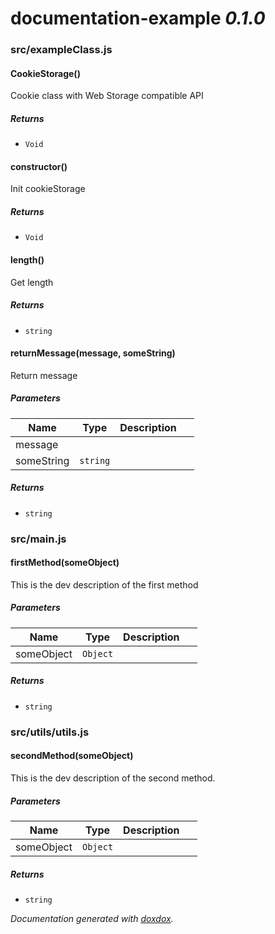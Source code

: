 # documentation-example *0.1.0*



### src/exampleClass.js


#### CookieStorage() 

Cookie class with Web Storage compatible API






##### Returns


- `Void`



#### constructor() 

Init cookieStorage






##### Returns


- `Void`



#### length() 

Get length






##### Returns


- `string`  



#### returnMessage(message, someString) 

Return message




##### Parameters

| Name | Type | Description |  |
| ---- | ---- | ----------- | -------- |
| message |  |  | &nbsp; |
| someString | `string`  |  | &nbsp; |




##### Returns


- `string`  




### src/main.js


#### firstMethod(someObject) 

This is the dev description of the first method




##### Parameters

| Name | Type | Description |  |
| ---- | ---- | ----------- | -------- |
| someObject | `Object`  |  | &nbsp; |




##### Returns


- `string`  




### src/utils/utils.js


#### secondMethod(someObject) 

This is the dev description of the second method.




##### Parameters

| Name | Type | Description |  |
| ---- | ---- | ----------- | -------- |
| someObject | `Object`  |  | &nbsp; |




##### Returns


- `string`  




*Documentation generated with [doxdox](https://github.com/neogeek/doxdox).*
